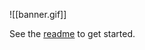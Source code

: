 ![[banner.gif]]

See the [readme](https://github.com/kitschpatrol/yanki-obsidian/blob/main/README.md) to get started.
